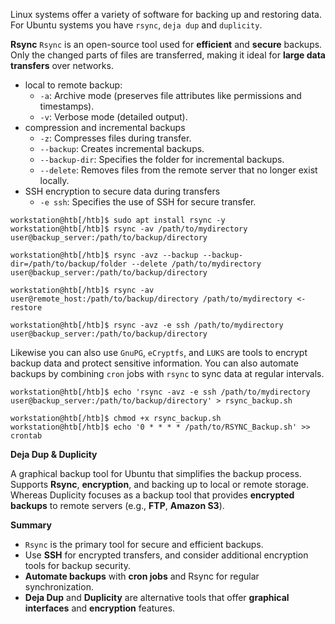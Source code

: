 Linux systems offer a variety of software for backing up and restoring data. For Ubuntu systems you have `rsync`, `deja dup` and `duplicity`.

**Rsync**
`Rsync` is an open-source tool used for **efficient** and **secure** backups. Only the changed parts of files are transferred, making it ideal for **large data transfers** over networks.

- local to remote backup: 
	- `-a`: Archive mode (preserves file attributes like permissions and timestamps).
	- `-v`: Verbose mode (detailed output).
-  compression and incremental backups
	- `-z`: Compresses files during transfer.
	- `--backup`: Creates incremental backups.
	- `--backup-dir`: Specifies the folder for incremental backups.
	- `--delete`: Removes files from the remote server that no longer exist locally.
- SSH encryption to secure data during transfers
	- `-e ssh`: Specifies the use of SSH for secure transfer.

```shell
workstation@htb[/htb]$ sudo apt install rsync -y
workstation@htb[/htb]$ rsync -av /path/to/mydirectory user@backup_server:/path/to/backup/directory

workstation@htb[/htb]$ rsync -avz --backup --backup-dir=/path/to/backup/folder --delete /path/to/mydirectory user@backup_server:/path/to/backup/directory

workstation@htb[/htb]$ rsync -av user@remote_host:/path/to/backup/directory /path/to/mydirectory <- restore

workstation@htb[/htb]$ rsync -avz -e ssh /path/to/mydirectory user@backup_server:/path/to/backup/directory
```

Likewise you can also use `GnuPG`, `eCryptfs`, and `LUKS` are tools to encrypt backup data and protect sensitive information. You can also automate backups by combining `cron` jobs with `rsync` to sync data at regular intervals.

```shell
workstation@htb[/htb]$ echo 'rsync -avz -e ssh /path/to/mydirectory user@backup_server:/path/to/backup/directory' > rsync_backup.sh

workstation@htb[/htb]$ chmod +x rsync_backup.sh
workstation@htb[/htb]$ echo '0 * * * * /path/to/RSYNC_Backup.sh' >> crontab
```

**Deja Dup & Duplicity**

A graphical backup tool for Ubuntu that simplifies the backup process. Supports **Rsync**, **encryption**, and backing up to local or remote storage. Whereas Duplicity focuses as a backup tool that provides **encrypted backups** to remote servers (e.g., **FTP**, **Amazon S3**).


**Summary**
- `Rsync` is the primary tool for secure and efficient backups.
- Use **SSH** for encrypted transfers, and consider additional encryption tools for backup security.
- **Automate backups** with **cron jobs** and Rsync for regular synchronization.
- **Deja Dup** and **Duplicity** are alternative tools that offer **graphical interfaces** and **encryption** features.
